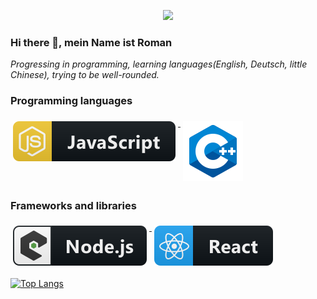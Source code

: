 <p align="center">
<img src="https://readme-typing-svg.demolab.com?font=Fira+Code&size=19&pause=1000&center=true&multiline=true&width=435&height=70&lines=Learn+something+new+to+get+better;Dont+stop+on+what+you+can+do">
<p>

### Hi there 👋,  mein Name ist Roman

*Progressing in programming, learning languages(English, Deutsch, little Chinese), trying to be well-rounded.*

### Programming languages
<a href="#">
    <img src="svg/dev/languages/js.svg" alt="js" style="vertical-align:top; margin:6px 4px">
  </a>
  <a href="#">
    <img src="svg/dev/languages/C++.svg" alt="C++" style="vertical-align:top; margin:6px 4px">
  </a> 


### Frameworks and libraries
<a href="#">
    <img src="svg/dev/frameworks/nodejs_larger.svg" alt="nodejs_larger" style="vertical-align:top; margin:6px 4px">
  </a>  
<a href="#">
    <img src="svg/dev/frameworks/react.svg" alt="react" style="vertical-align:top; margin:6px 4px">
  </a> 

[![Top Langs](https://github-readme-stats.vercel.app/api/top-langs/?username=HeenLight)](https://github.com/anuraghazra/github-readme-stats)

  
